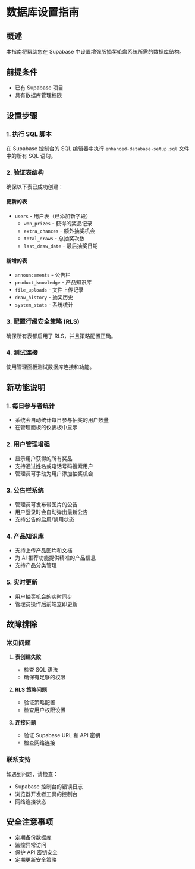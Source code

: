 # 数据库设置指南

## 概述
本指南将帮助您在 Supabase 中设置增强版抽奖轮盘系统所需的数据库结构。

## 前提条件
- 已有 Supabase 项目
- 具有数据库管理权限

## 设置步骤

### 1. 执行 SQL 脚本
在 Supabase 控制台的 SQL 编辑器中执行 `enhanced-database-setup.sql` 文件中的所有 SQL 语句。

### 2. 验证表结构
确保以下表已成功创建：

#### 更新的表
- `users` - 用户表（已添加新字段）
  - `won_prizes` - 获得的奖品记录
  - `extra_chances` - 额外抽奖机会
  - `total_draws` - 总抽奖次数
  - `last_draw_date` - 最后抽奖日期

#### 新增的表
- `announcements` - 公告栏
- `product_knowledge` - 产品知识库
- `file_uploads` - 文件上传记录
- `draw_history` - 抽奖历史
- `system_stats` - 系统统计

### 3. 配置行级安全策略 (RLS)
确保所有表都启用了 RLS，并且策略配置正确。

### 4. 测试连接
使用管理面板测试数据库连接和功能。

## 新功能说明

### 1. 每日参与者统计
- 系统会自动统计每日参与抽奖的用户数量
- 在管理面板的仪表板中显示

### 2. 用户管理增强
- 显示用户获得的所有奖品
- 支持通过姓名或电话号码搜索用户
- 管理员可手动为用户添加抽奖机会

### 3. 公告栏系统
- 管理员可发布带图片的公告
- 用户登录时会自动弹出最新公告
- 支持公告的启用/禁用状态

### 4. 产品知识库
- 支持上传产品图片和文档
- 为 AI 推荐功能提供精准的产品信息
- 支持产品分类管理

### 5. 实时更新
- 用户抽奖机会的实时同步
- 管理员操作后前端立即更新

## 故障排除

### 常见问题
1. **表创建失败**
   - 检查 SQL 语法
   - 确保有足够的权限

2. **RLS 策略问题**
   - 验证策略配置
   - 检查用户权限设置

3. **连接问题**
   - 验证 Supabase URL 和 API 密钥
   - 检查网络连接

### 联系支持
如遇到问题，请检查：
- Supabase 控制台的错误日志
- 浏览器开发者工具的控制台
- 网络连接状态

## 安全注意事项
- 定期备份数据库
- 监控异常访问
- 保护 API 密钥安全
- 定期更新安全策略